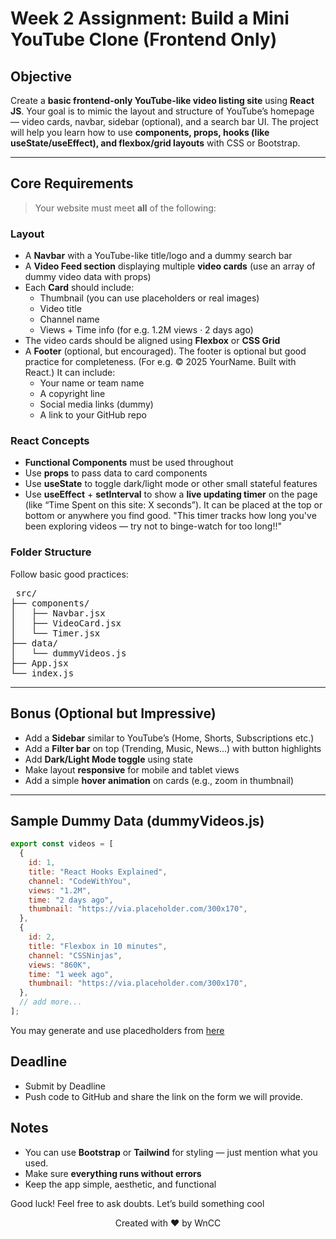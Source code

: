 # Week 2 Assignment: Build a Mini YouTube Clone (Frontend Only)

## Objective

Create a **basic frontend-only YouTube-like video listing site** using **React JS**. Your goal is to mimic the layout and structure of YouTube’s homepage — video cards, navbar, sidebar (optional), and a search bar UI. The project will help you learn how to use **components, props, hooks (like useState/useEffect), and flexbox/grid layouts** with CSS or Bootstrap.

---

## Core Requirements

> Your website must meet **all** of the following:

### Layout

- A **Navbar** with a YouTube-like title/logo and a dummy search bar
- A **Video Feed section** displaying multiple **video cards** (use an array of dummy video data with props)
- Each **Card** should include:
  - Thumbnail (you can use placeholders or real images)
  - Video title
  - Channel name
  - Views + Time info (for e.g. 1.2M views · 2 days ago)
- The video cards should be aligned using **Flexbox** or **CSS Grid**
- A **Footer** (optional, but encouraged). The footer is optional but good practice for completeness. (For e.g. © 2025 YourName. Built with React.) It can include:
  - Your name or team name
  - A copyright line
  - Social media links (dummy)
  - A link to your GitHub repo

### React Concepts

- **Functional Components** must be used throughout
- Use **props** to pass data to card components
- Use **useState** to toggle dark/light mode or other small stateful features
- Use **useEffect** + **setInterval** to show a **live updating timer** on the page (like “Time Spent on this site: X seconds”). It can be placed at the top or bottom or anywhere you find good. "This timer tracks how long you've been exploring videos — try not to binge-watch for too long!!" 

### Folder Structure

Follow basic good practices:

<pre> src/
├── components/
│   ├── Navbar.jsx
│   ├── VideoCard.jsx
│   └── Timer.jsx
├── data/
│   └── dummyVideos.js
├── App.jsx
└── index.js </pre>


---

## Bonus (Optional but Impressive)

- Add a **Sidebar** similar to YouTube’s (Home, Shorts, Subscriptions etc.)
- Add a **Filter bar** on top (Trending, Music, News...) with button highlights
- Add **Dark/Light Mode toggle** using state
- Make layout **responsive** for mobile and tablet views
- Add a simple **hover animation** on cards (e.g., zoom in thumbnail)

---

## Sample Dummy Data (dummyVideos.js)
```js
export const videos = [
  {
    id: 1,
    title: "React Hooks Explained",
    channel: "CodeWithYou",
    views: "1.2M",
    time: "2 days ago",
    thumbnail: "https://via.placeholder.com/300x170",
  },
  {
    id: 2,
    title: "Flexbox in 10 minutes",
    channel: "CSSNinjas",
    views: "860K",
    time: "1 week ago",
    thumbnail: "https://via.placeholder.com/300x170",
  },
  // add more...
];
```
You may generate and use placedholders from [here](https://smalldev.tools/placeholder-image-generator-online)

## Deadline
- Submit by Deadline
- Push code to GitHub and share the link on the form we will provide.

## Notes
- You can use **Bootstrap** or **Tailwind** for styling — just mention what you used.
- Make sure **everything runs without errors**
- Keep the app simple, aesthetic, and functional

Good luck! Feel free to ask doubts. Let’s build something cool 
<p align="center"> Created with ❤️ by WnCC </p>

